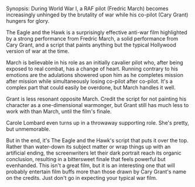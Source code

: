 Synopsis: During World War I, a RAF pilot (Fredric March) becomes increasingly unhinged by the brutality of war while his co-pilot (Cary Grant) hungers for glory.

The Eagle and the Hawk is a surprisingly effective anti-war film highlighted by a strong performance from Fredric March, a solid performance from Cary Grant, and a script that paints anything but the typical Hollywood version of war at the time.

March is believable in his role as an initially cavalier pilot who, after being exposed to real combat, has a change of heart. Running contrary to his emotions are the adulations showered upon him as he completes mission after mission while simultaneously losing co-pilot after co-pilot. It's a complex part that could easily be overdone, but March handles it well.

Grant is less resonant opposite March. Credit the script for not painting his character as a one-dimensional warmonger, but Grant still has much less to work with than March, until the film's finale.

Carole Lombard even turns up in a throwaway supporting role. She's pretty, but unmemorable.

But in the end, it's The Eagle and the Hawk's script that puts it over the top. Rather than water-down its subject matter or wrap things up with an artificial ending, the screenwriters let their dark portrait reach its organic conclusion, resulting in a bittersweet finale that feels powerful but evenhanded. This isn't a great film, but it is an interesting one that will probably entertain film buffs more than those drawn by Cary Grant's name on the credits. Just don't go in expecting your typical war film.
